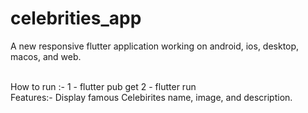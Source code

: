 # celebrities_app

A new responsive flutter application working on android, ios, desktop, macos, and web.

<br>
How to run :-
1 - flutter pub get 
2 - flutter run

<br>
Features:-
Display famous Celebirites name, image, and description.
